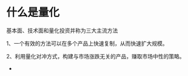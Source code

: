 # 什么是量化

基本面、技术面和量化投资并称为三大主流方法

1、一个有效的方法可以在多个产品上快速复制，从而快速扩大规模。

2、利用量化对冲方式，构建与市场涨跌无关的产品，赚取市场中性的策略。

*

